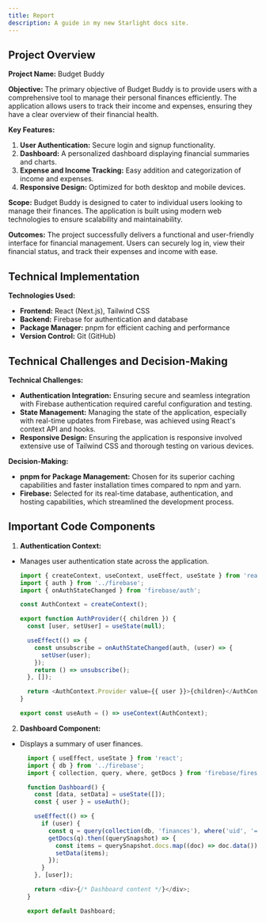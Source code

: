 ```yaml
---
title: Report
description: A guide in my new Starlight docs site.
---
```

## Project Overview

**Project Name:** Budget Buddy

**Objective:**
The primary objective of Budget Buddy is to provide users with a comprehensive tool to manage their personal finances efficiently. The application allows users to track their income and expenses, ensuring they have a clear overview of their financial health.

**Key Features:**

1. **User Authentication:** Secure login and signup functionality.
2. **Dashboard:** A personalized dashboard displaying financial summaries and charts.
3. **Expense and Income Tracking:** Easy addition and categorization of income and expenses.
4. **Responsive Design:** Optimized for both desktop and mobile devices.

**Scope:**
Budget Buddy is designed to cater to individual users looking to manage their finances. The application is built using modern web technologies to ensure scalability and maintainability.

**Outcomes:**
The project successfully delivers a functional and user-friendly interface for financial management. Users can securely log in, view their financial status, and track their expenses and income with ease.

## Technical Implementation

**Technologies Used:**

- **Frontend:** React (Next.js), Tailwind CSS
- **Backend:** Firebase for authentication and database
- **Package Manager:** pnpm for efficient caching and performance
- **Version Control:** Git (GitHub)

## Technical Challenges and Decision-Making

**Technical Challenges:**

- **Authentication Integration:** Ensuring secure and seamless integration with Firebase authentication required careful configuration and testing.
- **State Management:** Managing the state of the application, especially with real-time updates from Firebase, was achieved using React's context API and hooks.
- **Responsive Design:** Ensuring the application is responsive involved extensive use of Tailwind CSS and thorough testing on various devices.

**Decision-Making:**

- **pnpm for Package Management:** Chosen for its superior caching capabilities and faster installation times compared to npm and yarn.
- **Firebase:** Selected for its real-time database, authentication, and hosting capabilities, which streamlined the development process.

## Important Code Components

1. **Authentication Context:**
- Manages user authentication state across the application.

   ```typescript
   import { createContext, useContext, useEffect, useState } from 'react';
   import { auth } from '../firebase';
   import { onAuthStateChanged } from 'firebase/auth';

   const AuthContext = createContext();

   export function AuthProvider({ children }) {
     const [user, setUser] = useState(null);

     useEffect(() => {
       const unsubscribe = onAuthStateChanged(auth, (user) => {
         setUser(user);
       });
       return () => unsubscribe();
     }, []);

     return <AuthContext.Provider value={{ user }}>{children}</AuthContext.Provider>;
   }

   export const useAuth = () => useContext(AuthContext);
   ```

2. **Dashboard Component:**

- Displays a summary of user finances.

  ```typescript
    import { useEffect, useState } from 'react';
    import { db } from '../firebase';
    import { collection, query, where, getDocs } from 'firebase/firestore';

    function Dashboard() {
      const [data, setData] = useState([]);
      const { user } = useAuth();

      useEffect(() => {
        if (user) {
          const q = query(collection(db, 'finances'), where('uid', '==', user.uid));
          getDocs(q).then((querySnapshot) => {
            const items = querySnapshot.docs.map((doc) => doc.data());
            setData(items);
          });
        }
      }, [user]);

      return <div>{/* Dashboard content */}</div>;
    }

    export default Dashboard;
  ```

